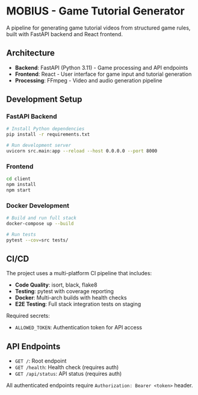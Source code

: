 # MOBIUS - Game Tutorial Generator

A pipeline for generating game tutorial videos from structured game rules, built with FastAPI backend and React frontend.

## Architecture

- **Backend**: FastAPI (Python 3.11) - Game processing and API endpoints
- **Frontend**: React - User interface for game input and tutorial generation  
- **Processing**: FFmpeg - Video and audio generation pipeline

## Development Setup

### FastAPI Backend

```bash
# Install Python dependencies
pip install -r requirements.txt

# Run development server
uvicorn src.main:app --reload --host 0.0.0.0 --port 8000
```

### Frontend

```bash
cd client
npm install
npm start
```

### Docker Development

```bash
# Build and run full stack
docker-compose up --build

# Run tests
pytest --cov=src tests/
```

## CI/CD

The project uses a multi-platform CI pipeline that includes:

- **Code Quality**: isort, black, flake8
- **Testing**: pytest with coverage reporting
- **Docker**: Multi-arch builds with health checks
- **E2E Testing**: Full stack integration tests on staging

Required secrets:
- `ALLOWED_TOKEN`: Authentication token for API access

## API Endpoints

- `GET /`: Root endpoint
- `GET /health`: Health check (requires auth)  
- `GET /api/status`: API status (requires auth)

All authenticated endpoints require `Authorization: Bearer <token>` header.